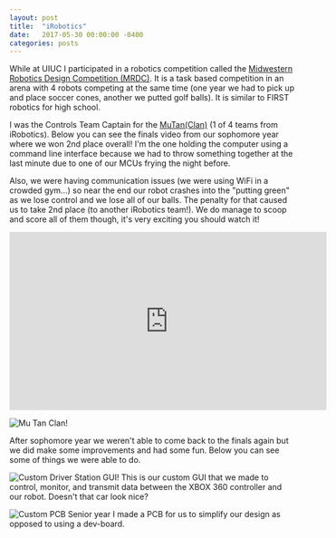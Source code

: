 ```yaml
---
layout: post
title:  "iRobotics"
date:   2017-05-30 00:00:00 -0400
categories: posts
---
```

While at UIUC I participated in a robotics competition called the [Midwestern Robotics Design Competition (MRDC)](http://mrdc.ec.illinois.edu/). It is a task based competition in an arena with 4 robots competing at the same time (one year we had to pick up and place soccer cones, another we putted golf balls). It is similar to FIRST robotics for high school.

I was the Controls Team Captain for the [MuTan(Clan)](https://irobotics.illinois.edu/teams/legacy-pages/mutanclan-robotics/) (1 of 4 teams from iRobotics). Below you can see the finals video from our sophomore year where we won 2nd place overall! I'm the one holding the computer using a command line interface because we had to throw something together at the last minute due to one of our MCUs frying the night before.

Also, we were having communication issues (we were using WiFi in a crowded gym...) so near the end our robot crashes into the "putting green" as we lose control and we lose all of our balls. The penalty for that caused us to take 2nd place (to another iRobotics team!). We do manage to scoop and score all of them though, it's very exciting you should watch it!

<iframe width="560" height="315" src="https://www.youtube.com/embed/S-o8PDLDHQQ" title="YouTube video player" frameborder="0" allow="accelerometer; autoplay; clipboard-write; encrypted-media; gyroscope; picture-in-picture" allowfullscreen></iframe>

![Mu Tan Clan!](/images/mu_tan_clan.jpeg)

After sophomore year we weren't able to come back to the finals again but we did make some improvements and had some fun. Below you can see some of things we were able to do.

![Custom Driver Station GUI!](/images/JuniorYearDS.png)
This is our custom GUI that we made to control, monitor, and transmit data between the XBOX 360 controller and our robot. Doesn't that car look nice? 

![Custom PCB](/images/SeniorYearPCB.jpg)
Senior year I made a PCB for us to simplify our design as opposed to using a dev-board.
